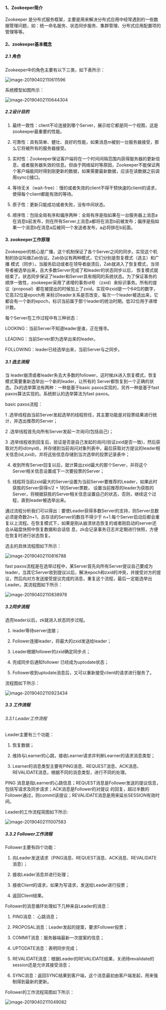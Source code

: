 #### 1、Zookeeper简介

Zookeeper 是分布式服务框架，主要是用来解决分布式应用中经常遇到的一些数据管理问题，如：统一命名服务、状态同步服务、集群管理、分布式应用配置项的管理等等。

#### 2、zookeeper基本概念

##### 2.1 角色

Zookeeper中的角色主要有以下三类，如下表所示：

![image-20190402110611596](../images/image-20190402110611596.png)

系统模型如图所示：

![image-20190402110644304](../images/image-20190402110644304.png)

##### 2.2设计目的

1. 最终一致性：client不论连接到哪个Server，展示给它都是同一个视图，这是zookeeper最重要的性能。

2. 可靠性：具有简单、健壮、良好的性能，如果消息m被到一台服务器接受，那么它将被所有的服务器接受。

3. 实时性：Zookeeper保证客户端将在一个时间间隔范围内获得服务器的更新信息，或者服务器失效的信息。但由于网络延时等原因，Zookeeper不能保证两个客户端能同时得到刚更新的数据，如果需要最新数据，应该在读数据之前调用sync()接口。

4. 等待无关（wait-free）：慢的或者失效的client不得干预快速的client的请求，使得每个client都能有效的等待。

5. 原子性：更新只能成功或者失败，没有中间状态。

6. 顺序性：包括全局有序和偏序两种：全局有序是指如果在一台服务器上消息a在消息b前发布，则在所有Server上消息a都将在消息b前被发布；偏序是指如果一个消息b在消息a后被同一个发送者发布，a必将排在b前面。

#### 3. zookeeper工作原理

Zookeeper的核心是广播，这个机制保证了各个Server之间的同步。实现这个机制的协议叫做Zab协议。Zab协议有两种模式，它们分别是恢复模式（选主）和广播 模式（同步）。当服务启动或者在领导者崩溃后，Zab就进入了恢复模式，当领导者被选举出来，且大多数Server完成了和leader的状态同步以后， 恢复模式就结束了。状态同步保证了leader和Server具有相同的系统状态。为了保证事务的顺序一致性，zookeeper采用了递增的事务id号 （zxid）来标识事务。所有的提议（proposal）都在被提出的时候加上了zxid。实现中zxid是一个64位的数字，它高32位是epoch用 来标识leader关系是否改变，每次一个leader被选出来，它都会有一个新的epoch，标识当前属于那个leader的统治时期。低32位用于递增计数。

每个Server在工作过程中有三种状态：

LOOKING：当前Server不知道leader是谁，正在搜寻。

LEADING：当前Server即为选举出来的leader。

FOLLOWING：leader已经选举出来，当前Server与之同步。

##### 3.1 选主流程

当 leader崩溃或者leader失去大多数的follower，这时候zk进入恢复模式，恢复模式需要重新选举出一个新的leader，让所有的 Server都恢复到一个正确的状态。Zk的选举算法有两种：一种是基于basic paxos实现的，另外一种是基于fast paxos算法实现的。系统默认的选举算法为fast paxos。

basic paxos流程：

1 .选举线程由当前Server发起选举的线程担任，其主要功能是对投票结果进行统计，并选出推荐的Server；

2 .选举线程首先向所有Server发起一次询问(包括自己)；

3 .选举线程收到回复后，验证是否是自己发起的询问(验证zxid是否一致)，然后获取对方的id(myid)，并存储到当前询问对象列表中，最后获取对方提议的leader相关信息(id,zxid)，并将这些信息存储到当次选举的投票记录表中；

4. 收到所有Server回复以后，就计算出zxid最大的那个Server，并将这个Server相关信息设置成下一次要投票的Server；

5. 线程将当前zxid最大的Server设置为当前Server要推荐的Leader，如果此时获胜的Server获得n/2 + 1的Server票数， 设置当前推荐的leader为获胜的Server，将根据获胜的Server相关信息设置自己的状态，否则，继续这个过程，直到leader被选举出来。

通过流程分析我们可以得出：要使Leader获得多数Server的支持，则Server总数必须是奇数2n+1，且存活的Server的数目不得少于 n+1.每个Server启动后都会重复以上流程。在恢复模式下，如果是刚从崩溃状态恢复的或者刚启动的server还会从磁盘快照中恢复数据和会话信 息，zk会记录事务日志并定期进行快照，方便在恢复时进行状态恢复。

选主的具体流程图如下所示：

![image-20190402110816788](../images/image-20190402110816788.png) 

fast paxos流程是在选举过程中，某Server首先向所有Server提议自己要成为leader，当其它Server收到提议以后，解决epoch和zxid的冲突，并接受对方的提议，然后向对方发送接受提议完成的消息，重复这个流程，最后一定能选举出Leader。其流程图如下所示：

![image-20190402110838978](../images/image-20190402110838978.png)

 

##### 3.2同步流程

选完leader以后，zk就进入状态同步过程。

1. leader等待server连接；

2. Follower连接leader，将最大的zxid发送给leader；

3. Leader根据follower的zxid确定同步点；

4. 完成同步后通知follower 已经成为uptodate状态；

5. Follower收到uptodate消息后，又可以重新接受client的请求进行服务了。

流程图如下所示：

![image-20190402110923434](../images/image-20190402110923434.png)

##### 3.3 工作流程

###### 3.3.1 Leader工作流程

Leader主要有三个功能：

1. 恢复数据；

2. 维持与Learner的心跳，接收Learner请求并判断Learner的请求消息类型；

3. Learner的消息类型主要有PING消息、REQUEST消息、ACK消息、REVALIDATE消息，根据不同的消息类型，进行不同的处理。

PING 消息是指Learner的心跳信息；REQUEST消息是Follower发送的提议信息，包括写请求及同步请求；ACK消息是Follower的对提议 的回复，超过半数的Follower通过，则commit该提议；REVALIDATE消息是用来延长SESSION有效时间。

Leader的工作流程简图如下所示:

![image-20190402111007583](../images/image-20190402111007583.png)

##### 3.3.2 Follower工作流程

Follower主要有四个功能：

1. 向Leader发送请求（PING消息、REQUEST消息、ACK消息、REVALIDATE消息）；

2. 接收Leader消息并进行处理；

3. 接收Client的请求，如果为写请求，发送给Leader进行投票；

4. 返回Client结果。

Follower的消息循环处理如下几种来自Leader的消息：

1. PING消息： 心跳消息；

2. PROPOSAL消息：Leader发起的提案，要求Follower投票；

3. COMMIT消息：服务器端最新一次提案的信息；

4. UPTODATE消息：表明同步完成；

5. REVALIDATE消息：根据Leader的REVALIDATE结果，关闭待revalidate的session还是允许其接受消息；

6. SYNC消息：返回SYNC结果到客户端，这个消息最初由客户端发起，用来强制得到最新的更新。

Follower的工作流程简图如下所示：

![image-20190402111049082](../images/image-20190402111049082.png)